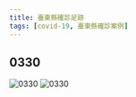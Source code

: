 ```yaml
---
title: 臺東縣確診足跡
tags: [covid-19, 臺東縣確診案例]
---
```


## 0330
![0330](https://scontent-tpe1-1.xx.fbcdn.net/v/t39.30808-6/277668330_4737619119693776_7896996963830565643_n.jpg?_nc_cat=106&ccb=1-5&_nc_sid=730e14&_nc_ohc=TVVrbAPzWzIAX9kGwmu&_nc_ht=scontent-tpe1-1.xx&oh=00_AT91qu4pUEOaJoW4LvgDfRsjYJIHMyZJgpbTOmFk7gMhyg&oe=624862C8)
![0330](https://scontent-tpe1-1.xx.fbcdn.net/v/t39.30808-6/277096413_4737618956360459_5002841358225294932_n.png?_nc_cat=104&ccb=1-5&_nc_sid=730e14&_nc_ohc=zvrbbZy6sAoAX-CCmwX&_nc_ht=scontent-tpe1-1.xx&oh=00_AT9uP_c5-qsWbfJdvHVgi7NLZOIp3w8LWF8mMDPcVdPTSg&oe=62489104)